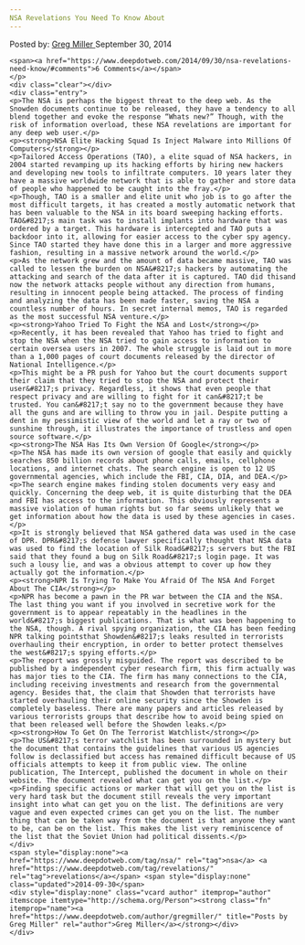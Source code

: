 ```yaml
---
NSA Revelations You Need To Know About
---
```

<article class="post-listing post-7086 post type-post status-publish format-standard has-post-thumbnail hentry  tag-nsa tag-revelations">
    <div class="post-inner">
        <span>Posted by: <a href="https://www.deepdotweb.com/author/gregmiller/" title="">Greg Miller </a></span>
    <span>September 30, 2014</span>
    
    <span><a href="https://www.deepdotweb.com/2014/09/30/nsa-revelations-need-know/#comments">6 Comments</a></span>
    </p>
    <div class="clear"></div>
    <div class="entry">
    <p>The NSA is perhaps the biggest threat to the deep web. As the Snowden documents continue to be released, they have a tendency to all blend together and evoke the response “Whats new?” Though, with the risk of information overload, these NSA revelations are important for any deep web user.</p>
    <p><strong>NSA Elite Hacking Squad Is Inject Malware into Millions Of Computers</strong></p>
    <p>Tailored Access Operations (TAO), a elite squad of NSA hackers, in 2004 started revamping up its hacking efforts by hiring new hackers and developing new tools to infiltrate computers. 10 years later they have a massive worldwide network that is able to gather and store data of people who happened to be caught into the fray.</p>
    <p>Though, TAO is a smaller and elite unit who job is to go after the most difficult targets, it has created a mostly automatic network that has been valuable to the NSA in its board sweeping hacking efforts. TAO&#8217;s main task was to install implants into hardware that was ordered by a target. This hardware is intercepted and TAO puts a backdoor into it, allowing for easier access to the cyber spy agency. Since TAO started they have done this in a larger and more aggressive fashion, resulting in a massive network around the world.</p>
    <p>As the network grew and the amount of data became massive, TAO was called to lessen the burden on NSA&#8217;s hackers by automating the attacking and search of the data after it is captured. TAO did thisand now the network attacks people without any direction from humans, resulting in innocent people being attacked. The process of finding and analyzing the data has been made faster, saving the NSA a countless number of hours. In secret internal memos, TAO is regarded as the most successful NSA venture.</p>
    <p><strong>Yahoo Tried To Fight the NSA and Lost</strong></p>
    <p>Recently, it has been revealed that Yahoo has tried to fight and stop the NSA when the NSA tried to gain access to information to certain oversea users in 2007. The whole struggle is laid out in more than a 1,000 pages of court documents released by the director of National Intelligence.</p>
    <p>This might be a PR push for Yahoo but the court documents support their claim that they tried to stop the NSA and protect their user&#8217;s privacy. Regardless, it shows that even people that respect privacy and are willing to fight for it can&#8217;t be trusted. You can&#8217;t say no to the government because they have all the guns and are willing to throw you in jail. Despite putting a dent in my pessimistic view of the world and let a ray or two of sunshine through, it illustrates the importance of trustless and open source software.</p>
    <p><strong>The NSA Has Its Own Version Of Google</strong></p>
    <p>The NSA has made its own version of google that easily and quickly searches 850 billion records about phone calls, emails, cellphone locations, and internet chats. The search engine is open to 12 US governmental agencies, which include the FBI, CIA, DIA, and DEA.</p>
    <p>The search engine makes finding stolen documents very easy and quickly. Concerning the deep web, it is quite disturbing that the DEA and FBI has access to the information. This obviously represents a massive violation of human rights but so far seems unlikely that we get information about how the data is used by these agencies in cases.</p>
    <p>It is strongly believed that NSA gathered data was used in the case of DPR. DPR&#8217;s defense lawyer specifically thought that NSA data was used to find the location of Silk Road&#8217;s servers but the FBI said that they found a bug on Silk Road&#8217;s login page. It was such a lousy lie, and was a obvious attempt to cover up how they actually got the information.</p>
    <p><strong>NPR Is Trying To Make You Afraid Of The NSA And Forget About The CIA</strong></p>
    <p>NPR has become a pawn in the PR war between the CIA and the NSA. The last thing you want if you involved in secretive work for the government is to appear repeatably in the headlines in the world&#8217;s biggest publications. That is what was been happening to the NSA, though. A rival spying organization, the CIA has been feeding NPR talking pointsthat Showden&#8217;s leaks resulted in terrorists overhauling their encryption, in order to better protect themselves the west&#8217;s spying efforts.</p>
    <p>The report was grossly misguided. The report was described to be published by a independent cyber research firm, this firm actually was has major ties to the CIA. The firm has many connections to the CIA, including receiving investments and research from the governmental agency. Besides that, the claim that Showden that terrorists have started overhauling their online security since the Showden is completely baseless. There are many papers and articles released by various terrorists groups that describe how to avoid being spied on that been released well before the Showden leaks.</p>
    <p><strong>How To Get On The Terrorist Watchlist</strong></p>
    <p>The US&#8217;s terror watchlist has been surrounded in mystery but the document that contains the guidelines that various US agencies follow is declassified but access has remained difficult because of US officials attempts to keep it from public view. The online publication, The Intercept, published the document in whole on their website. The document revealed what can get you on the list.</p>
    <p>Finding specific actions or marker that will get you on the list is very hard task but the document still reveals the very important insight into what can get you on the list. The definitions are very vague and even expected crimes can get you on the list. The number thing that can be taken way from the document is that anyone they want to be, can be on the list. This makes the list very reminiscence of the list that the Soviet Union had political dissents.</p>
    </div>
    <span style="display:none"><a href="https://www.deepdotweb.com/tag/nsa/" rel="tag">nsa</a> <a href="https://www.deepdotweb.com/tag/revelations/" rel="tag">revelations</a></span> <span style="display:none" class="updated">2014-09-30</span>
    <div style="display:none" class="vcard author" itemprop="author" itemscope itemtype="http://schema.org/Person"><strong class="fn" itemprop="name"><a href="https://www.deepdotweb.com/author/gregmiller/" title="Posts by Greg Miller" rel="author">Greg Miller</a></strong></div>
    </div>
</article>

